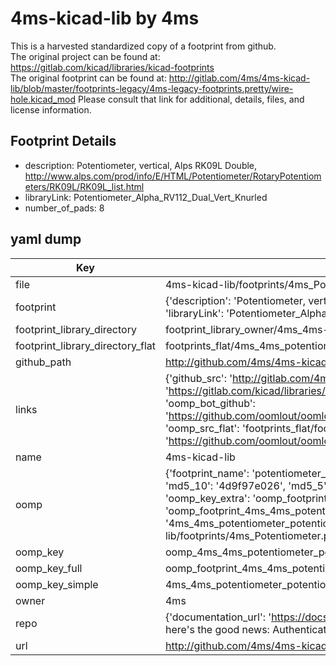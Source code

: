 # 4ms-kicad-lib by 4ms  
This is a harvested standardized copy of a footprint from github.  
The original project can be found at:  
https://gitlab.com/kicad/libraries/kicad-footprints  
The original footprint can be found at:
http://gitlab.com/4ms/4ms-kicad-lib/blob/master/footprints-legacy/4ms-legacy-footprints.pretty/wire-hole.kicad_mod
Please consult that link for additional, details, files, and license information.  
## Footprint Details
* description: Potentiometer, vertical, Alps RK09L Double, http://www.alps.com/prod/info/E/HTML/Potentiometer/RotaryPotentiometers/RK09L/RK09L_list.html  
* libraryLink: Potentiometer_Alpha_RV112_Dual_Vert_Knurled  
* number_of_pads: 8  
## yaml dump  
| Key | Value |  
| --- | --- |  
| file | 4ms-kicad-lib/footprints/4ms_Potentiometer.pretty/Potentiometer_Alpha_RV112_Dual_Vert_Knurled.kicad_mod |  
| footprint | {'description': 'Potentiometer, vertical, Alps RK09L Double, http://www.alps.com/prod/info/E/HTML/Potentiometer/RotaryPotentiometers/RK09L/RK09L_list.html', 'libraryLink': 'Potentiometer_Alpha_RV112_Dual_Vert_Knurled', 'number_of_pads': 8} |  
| footprint_library_directory | footprint_library_owner/4ms_4ms-kicad-lib |  
| footprint_library_directory_flat | footprints_flat/4ms_4ms_potentiometer_potentiometer_alpha_rv112_dual_vert_knurled/working |  
| github_path | http://github.com/4ms/4ms-kicad-lib/blob/master/footprints/4ms_Potentiometer.pretty/Potentiometer_Alpha_RV112_Dual_Vert_Knurled.kicad_mod |  
| links | {'github_src': 'http://gitlab.com/4ms/4ms-kicad-lib/blob/master/footprints-legacy/4ms-legacy-footprints.pretty/wire-hole.kicad_mod', 'github_src_repo': 'https://gitlab.com/kicad/libraries/kicad-footprints', 'oomp_bot': 'footprints/4ms_4ms_potentiometer_potentiometer_alpha_rv112_dual_vert_knurled/working', 'oomp_bot_github': 'https://github.com/oomlout/oomlout_oomp_footprint_bot/tree/main/footprints/4ms_4ms_potentiometer_potentiometer_alpha_rv112_dual_vert_knurled/working', 'oomp_src_flat': 'footprints_flat/footprints_flat/4ms_4ms_potentiometer_potentiometer_alpha_rv112_dual_vert_knurled/working', 'oomp_src_flat_github': 'https://github.com/oomlout/oomlout_oomp_footprint_src/tree/main/footprints_flat/4ms_4ms_potentiometer_potentiometer_alpha_rv112_dual_vert_knurled/working'} |  
| name | 4ms-kicad-lib |  
| oomp | {'footprint_name': 'potentiometer_alpha_rv112_dual_vert_knurled', 'library_name': '4ms_potentiometer', 'md5': '4d9f97e026187195326bf1fa755b1889', 'md5_10': '4d9f97e026', 'md5_5': '4d9f9', 'md5_6': '4d9f97', 'oomp_key': 'oomp_4ms_4ms_potentiometer_potentiometer_alpha_rv112_dual_vert_knurled', 'oomp_key_extra': 'oomp_footprint_4ms_4ms_potentiometer_potentiometer_alpha_rv112_dual_vert_knurled', 'oomp_key_full': 'oomp_footprint_4ms_4ms_potentiometer_potentiometer_alpha_rv112_dual_vert_knurled_4d9f97', 'oomp_key_simple': '4ms_4ms_potentiometer_potentiometer_alpha_rv112_dual_vert_knurled', 'original_filename': '4ms-kicad-lib/footprints/4ms_Potentiometer.pretty/Potentiometer_Alpha_RV112_Dual_Vert_Knurled.kicad_mod', 'owner_name': '4ms'} |  
| oomp_key | oomp_4ms_4ms_potentiometer_potentiometer_alpha_rv112_dual_vert_knurled |  
| oomp_key_full | oomp_footprint_4ms_4ms_potentiometer_potentiometer_alpha_rv112_dual_vert_knurled |  
| oomp_key_simple | 4ms_4ms_potentiometer_potentiometer_alpha_rv112_dual_vert_knurled |  
| owner | 4ms |  
| repo | {'documentation_url': 'https://docs.github.com/rest/overview/resources-in-the-rest-api#rate-limiting', 'message': "API rate limit exceeded for 84.66.173.59. (But here's the good news: Authenticated requests get a higher rate limit. Check out the documentation for more details.)"} |  
| url | http://github.com/4ms/4ms-kicad-lib |  

